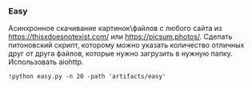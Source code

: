 ### Easy

Асинхронное скачивание картинок\файлов с любого сайта из 
https://thisxdoesnotexist.com/ 
или https://picsum.photos/. 
Сделать питоновский скрипт, которому можно указать количество отличных друг от друга файлов, 
которые нужно загрузить в нужную папку. Использовать aiohttp. 

```
!python easy.py -n 20 -path 'artifacts/easy'
```
